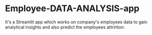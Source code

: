 # Employee-DATA-ANALYSIS-app
 It's  a Streamlit app  which works on company's employees data to gain analytical insights and also predict the employees attrirtion.
